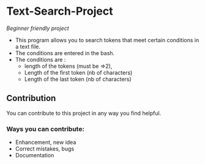 # Text-Search-Project

*Beginner friendly project*

* This program allows you to search tokens that meet certain conditions in a text file.
* The conditions are entered in the bash. 
* The conditions are : 
	* length of the tokens (must be =>2), 
	* Length of the first token (nb of characters)
	* Length of the last token (nb of characters)

## Contribution
You can contribute to this project in any way you find helpful. 

### Ways you can contribute:
* Enhancement, new idea
* Correct mistakes, bugs
* Documentation
